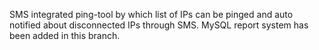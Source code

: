 SMS integrated ping-tool by which list of IPs can be pinged and auto notified about disconnected IPs through SMS.
MySQL report system has been added in this branch.
